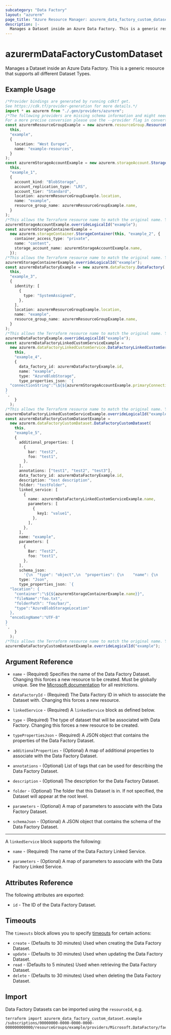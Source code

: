 ```yaml
---
subcategory: "Data Factory"
layout: "azurerm"
page_title: "Azure Resource Manager: azurerm_data_factory_custom_dataset"
description: |-
  Manages a Dataset inside an Azure Data Factory. This is a generic resource that supports all different Dataset Types.
---
```


# azurermDataFactoryCustomDataset

Manages a Dataset inside an Azure Data Factory. This is a generic resource that supports all different Dataset Types.

## Example Usage

```typescript
/*Provider bindings are generated by running cdktf get.
See https://cdk.tf/provider-generation for more details.*/
import * as azurerm from "./.gen/providers/azurerm";
/*The following providers are missing schema information and might need manual adjustments to synthesize correctly: azurerm.
For a more precise conversion please use the --provider flag in convert.*/
const azurermResourceGroupExample = new azurerm.resourceGroup.ResourceGroup(
  this,
  "example",
  {
    location: "West Europe",
    name: "example-resources",
  }
);
const azurermStorageAccountExample = new azurerm.storageAccount.StorageAccount(
  this,
  "example_1",
  {
    account_kind: "BlobStorage",
    account_replication_type: "LRS",
    account_tier: "Standard",
    location: azurermResourceGroupExample.location,
    name: "example",
    resource_group_name: azurermResourceGroupExample.name,
  }
);
/*This allows the Terraform resource name to match the original name. You can remove the call if you don't need them to match.*/
azurermStorageAccountExample.overrideLogicalId("example");
const azurermStorageContainerExample =
  new azurerm.storageContainer.StorageContainer(this, "example_2", {
    container_access_type: "private",
    name: "content",
    storage_account_name: azurermStorageAccountExample.name,
  });
/*This allows the Terraform resource name to match the original name. You can remove the call if you don't need them to match.*/
azurermStorageContainerExample.overrideLogicalId("example");
const azurermDataFactoryExample = new azurerm.dataFactory.DataFactory(
  this,
  "example_3",
  {
    identity: [
      {
        type: "SystemAssigned",
      },
    ],
    location: azurermResourceGroupExample.location,
    name: "example",
    resource_group_name: azurermResourceGroupExample.name,
  }
);
/*This allows the Terraform resource name to match the original name. You can remove the call if you don't need them to match.*/
azurermDataFactoryExample.overrideLogicalId("example");
const azurermDataFactoryLinkedCustomServiceExample =
  new azurerm.dataFactoryLinkedCustomService.DataFactoryLinkedCustomService(
    this,
    "example_4",
    {
      data_factory_id: azurermDataFactoryExample.id,
      name: "example",
      type: "AzureBlobStorage",
      type_properties_json: `{
  "connectionString":"\${${azurermStorageAccountExample.primaryConnectionString}}"
}
`,
    }
  );
/*This allows the Terraform resource name to match the original name. You can remove the call if you don't need them to match.*/
azurermDataFactoryLinkedCustomServiceExample.overrideLogicalId("example");
const azurermDataFactoryCustomDatasetExample =
  new azurerm.dataFactoryCustomDataset.DataFactoryCustomDataset(
    this,
    "example_5",
    {
      additional_properties: [
        {
          bar: "test2",
          foo: "test1",
        },
      ],
      annotations: ["test1", "test2", "test3"],
      data_factory_id: azurermDataFactoryExample.id,
      description: "test description",
      folder: "testFolder",
      linked_service: [
        {
          name: azurermDataFactoryLinkedCustomServiceExample.name,
          parameters: [
            {
              key1: "value1",
            },
          ],
        },
      ],
      name: "example",
      parameters: [
        {
          Bar: "Test2",
          foo: "test1",
        },
      ],
      schema_json:
        '{\n  "type": "object",\n  "properties": {\n    "name": {\n      "type": "object",\n      "properties": {\n        "firstName": {\n          "type": "string"\n        },\n        "lastName": {\n          "type": "string"\n        }\n      }\n    },\n    "age": {\n      "type": "integer"\n    }\n  }\n}\n',
      type: "Json",
      type_properties_json: `{
  "location": {
    "container":"\${${azurermStorageContainerExample.name}}",
    "fileName":"foo.txt",
    "folderPath": "foo/bar/",
    "type":"AzureBlobStorageLocation"
  },
  "encodingName":"UTF-8"
}
`,
    }
  );
/*This allows the Terraform resource name to match the original name. You can remove the call if you don't need them to match.*/
azurermDataFactoryCustomDatasetExample.overrideLogicalId("example");

```

## Argument Reference

*   `name` - (Required) Specifies the name of the Data Factory Dataset. Changing this forces a new resource to be created. Must be globally unique. See the [Microsoft documentation](https://docs.microsoft.com/azure/data-factory/naming-rules) for all restrictions.

*   `dataFactoryId` - (Required) The Data Factory ID in which to associate the Dataset with. Changing this forces a new resource.

*   `linkedService` - (Required) A `linkedService` block as defined below.

*   `type` - (Required) The type of dataset that will be associated with Data Factory. Changing this forces a new resource to be created.

*   `typePropertiesJson` - (Required) A JSON object that contains the properties of the Data Factory Dataset.

*   `additionalProperties` - (Optional) A map of additional properties to associate with the Data Factory Dataset.

*   `annotations` - (Optional) List of tags that can be used for describing the Data Factory Dataset.

*   `description` - (Optional) The description for the Data Factory Dataset.

*   `folder` - (Optional) The folder that this Dataset is in. If not specified, the Dataset will appear at the root level.

*   `parameters` - (Optional) A map of parameters to associate with the Data Factory Dataset.

*   `schemaJson` - (Optional) A JSON object that contains the schema of the Data Factory Dataset.

***

A `linkedService` block supports the following:

*   `name` - (Required) The name of the Data Factory Linked Service.

*   `parameters` - (Optional) A map of parameters to associate with the Data Factory Linked Service.

## Attributes Reference

The following attributes are exported:

* `id` - The ID of the Data Factory Dataset.

## Timeouts

The `timeouts` block allows you to specify [timeouts](https://www.terraform.io/language/resources/syntax#operation-timeouts) for certain actions:

* `create` - (Defaults to 30 minutes) Used when creating the Data Factory Dataset.
* `update` - (Defaults to 30 minutes) Used when updating the Data Factory Dataset.
* `read` - (Defaults to 5 minutes) Used when retrieving the Data Factory Dataset.
* `delete` - (Defaults to 30 minutes) Used when deleting the Data Factory Dataset.

## Import

Data Factory Datasets can be imported using the `resourceId`, e.g.

```console
terraform import azurerm_data_factory_custom_dataset.example /subscriptions/00000000-0000-0000-0000-000000000000/resourceGroups/example/providers/Microsoft.DataFactory/factories/example/datasets/example
```
